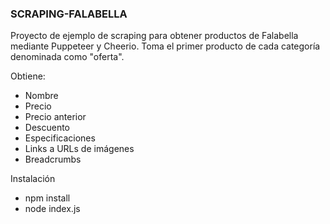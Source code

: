 ### SCRAPING-FALABELLA

Proyecto de ejemplo de scraping para obtener productos de Falabella mediante Puppeteer y Cheerio.
Toma el primer producto de cada categoría denominada como "oferta".  

Obtiene:
- Nombre
- Precio
- Precio anterior
- Descuento
- Especificaciones
- Links a URLs de imágenes
- Breadcrumbs  

Instalación
- npm install
- node index.js